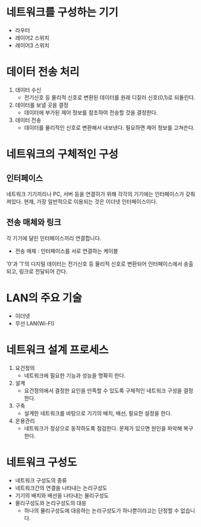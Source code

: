 # 네트워크를 구성하는 기기
* 라우터
* 레이어2 스위치
* 레이어3 스위치

# 데이터 전송 처리
1. 데이터 수신
    * 전기신호 등 물리적 신호로 변환된 데이터를 원래 디짙러 신호(0,1)로 되돌린다.
2. 데이터를 보낼 곳을 결정
    * 데이터에 부가된 제어 정보를 참조하여 전송할 것을 결정한다.
3. 데이터 전송
    * 데이터를 물리적인 신호로 변환해서 내보낸다. 필요하면 제어 정보를 고쳐쓴다.

# 네트워크의 구체적인 구성
## 인터페이스
네트워크 기기끼리나 PC, 서버 등을 연결히가 위해 각각의 기기에는 인터페이스가 갖춰져있다.
현재, 가장 일반적으로 이용되는 것은 이더넷 인터페이스이다.

## 전송 매체와 링크
각 기기에 달린 인터페이스끼리 연결합니다.
* 전송 매체 : 인터페이스를 서로 연결하는 케이블

'0'과 '1'의 디지털 데이터는 전기신호 등 물리적 신호로 변환되어 인터페이스에서 송출되고, 링크로 전달되어 간다.

# LAN의 주요 기술
* 이더넷
* 무선 LAN(Wi-FI)

# 네트워크 설계 프로세스
1. 요건정의
    * 네트워크에 필요한 기능과 성능을 명확히 한다.
2. 설계
    * 요건정의에서 결정한 요인을 만족할 수 있도록 구체적인 네트워크 구성을 결정한다.
3. 구축
    * 설계한 네트워크를 바탕으로 기기의 배치, 배선, 필요한 설정을 한다.
4. 운용관리
    * 네트워크가 정상으로 동작하도록 점검한다. 문제가 있으면 원인을 파악해 복구한다.

# 네트워크 구성도
* 네트워크 구성도의 종류
* 네트워크간의 연결을 나타내는 논리구성도
* 기기의 배치와 배선을 나타내는 물리구성도
* 물리구성도와 논리구성도의 대응
    * 하나의 물리구성도에 대응하는 논리구성도가 하나뿐이라고는 단정할 수 없습니다.